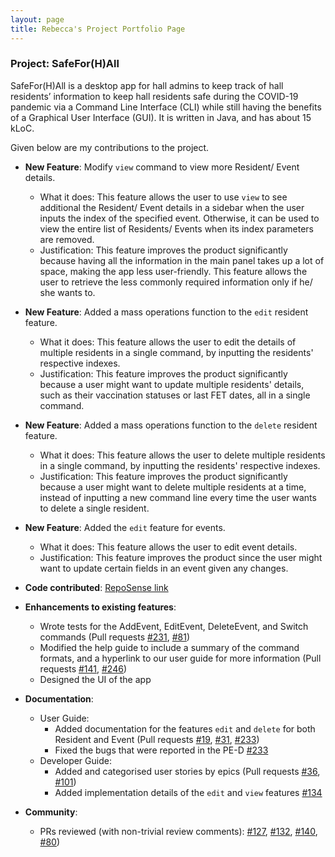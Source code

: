 ```yaml
---
layout: page
title: Rebecca's Project Portfolio Page
---
```

### Project: SafeFor(H)All

SafeFor(H)All is a desktop app for hall admins to keep track of hall residents’ information to keep hall residents safe during the COVID-19 pandemic via a Command Line Interface (CLI) while still having the benefits of a Graphical User Interface (GUI). It is written in Java, and has about 15 kLoC.

Given below are my contributions to the project.

* **New Feature**: Modify `view` command to view more Resident/ Event details.
  * What it does: This feature allows the user to use `view` to see additional the Resident/ Event details in a sidebar when the user inputs the index of the specified event. Otherwise, it can be used to view the entire list of Residents/ Events when its index parameters are removed.
  * Justification: This feature improves the product significantly because having all the information in the main panel takes up a lot of space, making the app less user-friendly. This feature allows the user to retrieve the less commonly required information only if he/ she wants to.

* **New Feature**: Added a mass operations function to the `edit` resident feature. 
    * What it does: This feature allows the user to edit the details of multiple residents in a single command, by inputting the residents' respective indexes.
    * Justification: This feature improves the product significantly because a user might want to update multiple residents' details, such as their vaccination statuses or last FET dates, all in a single command.

* **New Feature**: Added a mass operations function to the `delete` resident feature.
  * What it does: This feature allows the user to delete multiple residents in a single command, by inputting the residents' respective indexes.
  * Justification: This feature improves the product significantly because a user might want to delete multiple residents at a time, instead of inputting a new command line every time the user wants to delete a single resident.

* **New Feature**: Added the `edit` feature for events.
  * What it does: This feature allows the user to edit event details.
  * Justification: This feature improves the product since the user might want to update certain fields in an event given any changes.

* **Code contributed**: [RepoSense link](https://nus-cs2103-ay2122s1.github.io/tp-dashboard/?search=&sort=groupTitle&sortWithin=title&timeframe=commit&mergegroup=&groupSelect=groupByRepos&breakdown=true&checkedFileTypes=docs~functional-code~test-code~other&since=2021-09-17&tabOpen=true&tabType=authorship&tabAuthor=rebeccalaujx&tabRepo=AY2122S1-CS2103T-T15-4%2Ftp%5Bmaster%5D&authorshipIsMergeGroup=false&authorshipFileTypes=docs~functional-code~test-code&authorshipIsBinaryFileTypeChecked=false)

* **Enhancements to existing features**:
    * Wrote tests for the AddEvent, EditEvent, DeleteEvent, and Switch commands (Pull requests [\#231](https://github.com/AY2122S1-CS2103T-T15-4/tp/pull/231), [\#81](https://github.com/AY2122S1-CS2103T-T15-4/tp/pull/81))
    * Modified the help guide to include a summary of the command formats, and a hyperlink to our user guide for more information (Pull requests [\#141](https://github.com/AY2122S1-CS2103T-T15-4/tp/pull/141), [\#246](https://github.com/AY2122S1-CS2103T-T15-4/tp/pull/246))
    * Designed the UI of the app

* **Documentation**:
    * User Guide:
        * Added documentation for the features `edit` and `delete` for both Resident and Event (Pull requests [\#19](https://github.com/AY2122S1-CS2103T-T15-4/tp/pull/19), [\#31](https://github.com/AY2122S1-CS2103T-T15-4/tp/pull/31), [\#233](https://github.com/AY2122S1-CS2103T-T15-4/tp/pull/233))
        * Fixed the bugs that were reported in the PE-D [\#233](https://github.com/AY2122S1-CS2103T-T15-4/tp/pull/233)
    * Developer Guide:
        * Added and categorised user stories by epics (Pull requests [\#36](https://github.com/AY2122S1-CS2103T-T15-4/tp/pull/36), [\#101](https://github.com/AY2122S1-CS2103T-T15-4/tp/pull/101))
        * Added implementation details of the `edit` and `view` features [\#134](https://github.com/AY2122S1-CS2103T-T15-4/tp/pull/134)

* **Community**:
    * PRs reviewed (with non-trivial review comments): [\#127](https://github.com/AY2122S1-CS2103T-T15-4/tp/pull/127), [\#132](https://github.com/AY2122S1-CS2103T-T15-4/tp/pull/132), [\#140](https://github.com/AY2122S1-CS2103T-T15-4/tp/pull/140), [\#80](https://github.com/AY2122S1-CS2103T-T15-4/tp/pull/80))
    
